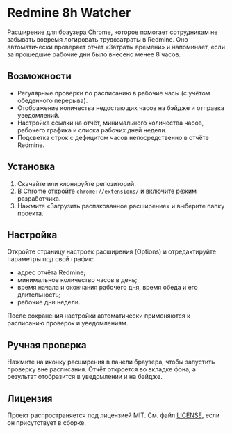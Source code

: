 # Redmine 8h Watcher

Расширение для браузера Chrome, которое помогает сотрудникам не забывать вовремя логировать трудозатраты в Redmine. Оно автоматически проверяет отчёт «Затраты времени» и напоминает, если за прошедшие рабочие дни было внесено менее 8 часов.

## Возможности
- Регулярные проверки по расписанию в рабочие часы (с учётом обеденного перерыва).
- Отображение количества недостающих часов на бэйдже и отправка уведомлений.
- Настройка ссылки на отчёт, минимального количества часов, рабочего графика и списка рабочих дней недели.
- Подсветка строк с дефицитом часов непосредственно в отчёте Redmine.

## Установка
1. Скачайте или клонируйте репозиторий.
2. В Chrome откройте `chrome://extensions/` и включите режим разработчика.
3. Нажмите «Загрузить распакованное расширение» и выберите папку проекта.

## Настройка
Откройте страницу настроек расширения (Options) и отредактируйте параметры под свой график:
- адрес отчёта Redmine;
- минимальное количество часов в день;
- время начала и окончания рабочего дня, время обеда и его длительность;
- рабочие дни недели.

После сохранения настройки автоматически применяются к расписанию проверок и уведомлениям.

## Ручная проверка
Нажмите на иконку расширения в панели браузера, чтобы запустить проверку вне расписания. Отчёт откроется во вкладке фона, а результат отобразится в уведомлении и на бэйдже.

## Лицензия
Проект распространяется под лицензией MIT. См. файл [LICENSE](LICENSE), если он присутствует в сборке.
